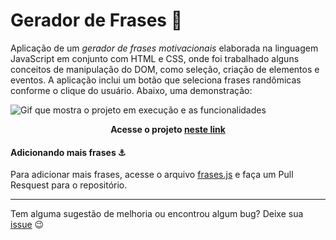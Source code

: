 # Gerador de Frases :mag_right:

Aplicação de um *gerador de frases motivacionais* elaborada na linguagem JavaScript em conjunto com HTML e CSS, onde foi trabalhado alguns conceitos de manipulação do DOM, como seleção, criação de elementos e eventos. A aplicação inclui um botão que seleciona frases randômicas conforme o clique do usuário. Abaixo, uma demonstração:

![Gif que mostra o projeto em execução e as funcionalidades](https://i.imgur.com/G4iUrHe.gif)

<p align="center">
   <strong> Acesse o projeto <a href="https://nadiaaoliverr.github.io/Gerador-de-Frases/">neste link</a> </strong>
</p>

#### Adicionando mais frases :anchor:

Para adicionar mais frases, acesse o arquivo [frases.js](https://github.com/NadiaaOliverr/Gerador-de-Frases/blob/main/db/frases.js) e faça um Pull Resquest para o repositório. 

---

Tem alguma sugestão de melhoria ou encontrou algum bug? Deixe sua [issue](https://github.com/NadiaaOliverr/ToDo-List/issues) 😉